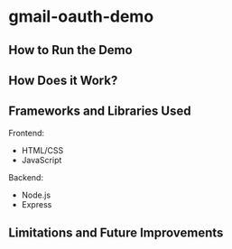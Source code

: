 # gmail-oauth-demo

## How to Run the Demo

## How Does it Work?

## Frameworks and Libraries Used
Frontend:
- HTML/CSS
- JavaScript

Backend:
- Node.js
- Express

## Limitations and Future Improvements
